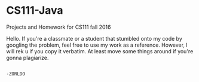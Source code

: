 # CS111-Java
Projects and Homework for CS111 fall 2016


Hello. If you're a classmate or a student that stumbled onto my code by googling the problem, feel free to use my work as a reference. However, I will rek u if you copy it verbatim. At least move some things around if you're gonna plagiarize.


                                                                                                   -ZORLDO
